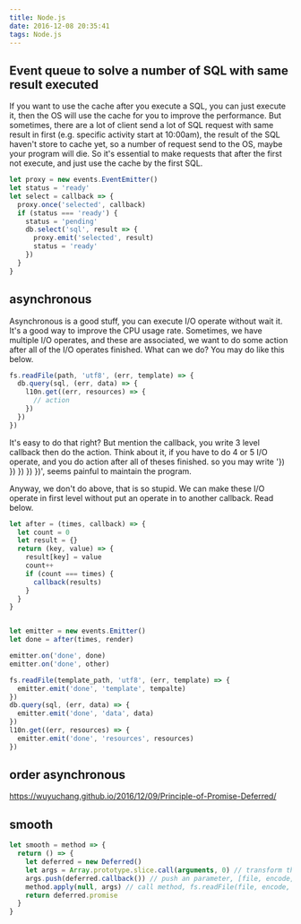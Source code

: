 ```yaml
---
title: Node.js
date: 2016-12-08 20:35:41
tags: Node.js
---
```


## Event queue to solve a number of SQL with same result executed
If you want to use the cache after you execute a SQL, you can just execute it, then the OS will use the cache for you to improve the performance.
But sometimes, there are a lot of client send a lot of SQL request with same result in first (e.g. specific activity start at 10:00am), the result of the SQL haven't store to cache yet, so a number of request send to the OS, maybe your program will die. So it's essential to make requests that after the first not execute, and just use the cache by the first SQL.
``` JavaScript
let proxy = new events.EventEmitter()
let status = 'ready'
let select = callback => {
  proxy.once('selected', callback)
  if (status === 'ready') {
    status = 'pending'
    db.select('sql', result => {
      proxy.emit('selected', result)
      status = 'ready'
    })
  }
}
```


## asynchronous
Asynchronous is a good stuff, you can execute I/O operate without wait it. It's a good way to improve the CPU usage rate.
Sometimes, we have multiple I/O operates, and these are associated, we want to do some action after all of the I/O operates finished. What can we do? You may do like this below.
``` JavaScript
fs.readFile(path, 'utf8', (err, template) => {
  db.query(sql, (err, data) => {
    l10n.get((err, resources) => {
      // action
    })
  })
})
```
It's easy to do that right? But mention the callback, you write 3 level callback then do the action. Think about it, if you have to do 4 or 5 I/O operate, and you do action after all of theses finished. so you may write '}) }) }) }) })', seems painful to maintain the program.

Anyway, we don't do above, that is so stupid. We can make these I/O operate in first level without put an operate in to another callback. Read below.

``` JavaScript
let after = (times, callback) => {
  let count = 0
  let result = {}
  return (key, value) => {
    result[key] = value
    count++
    if (count === times) {
      callback(results)
    }
  }
}


let emitter = new events.Emitter()
let done = after(times, render)

emitter.on('done', done)
emitter.on('done', other)

fs.readFile(template_path, 'utf8', (err, template) => {
  emitter.emit('done', 'template', tempalte)
})
db.query(sql, (err, data) => {
  emitter.emit('done', 'data', data)
})
l10n.get((err, resources) => {
  emitter.emit('done', 'resources', resources)
})
```

## order asynchronous
https://wuyuchang.github.io/2016/12/09/Principle-of-Promise-Deferred/

## smooth
``` JavaScript
let smooth = method => {
  return () => {
    let deferred = new Deferred()
    let args = Array.prototype.slice.call(arguments, 0) // transform the arguments to an array
    args.push(deferred.callback()) // push an parameter, [file, encode, deferred.callback()]
    method.apply(null, args) // call method, fs.readFile(file, encode, deferred.callback())
    return deferred.promise
  }
}
```
